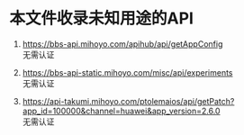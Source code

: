 # 本文件收录未知用途的API
1. https://bbs-api.mihoyo.com/apihub/api/getAppConfig  
无需认证

2. https://bbs-api-static.mihoyo.com/misc/api/experiments  
无需认证

3. https://api-takumi.mihoyo.com/ptolemaios/api/getPatch?app_id=100000&channel=huawei&app_version=2.6.0   
无需认证